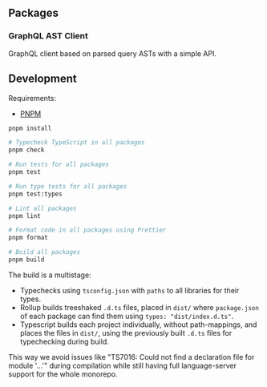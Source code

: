 ## Packages

### GraphQL AST Client

GraphQL client based on parsed query ASTs with a simple API.

## Development

Requirements:

- [PNPM](https://pnpm.io/)

```bash
pnpm install

# Typecheck TypeScript in all packages
pnpm check

# Run tests for all packages
pnpm test

# Run type tests for all packages
pnpm test:types

# Lint all packages
pnpm lint

# Format code in all packages using Prettier
pnpm format

# Build all packages
pnpm build
```

The build is a multistage:

- Typechecks using `tsconfig.json` with `paths` to all libraries for their types.
- Rollup builds treeshaked `.d.ts` files, placed in `dist/` where
  `package.json` of each package can find them using
  `types: "dist/index.d.ts"`.
- Typescript builds each project individually, without path-mappings, and
  places the files in `dist/`, using the previously built `.d.ts` files for
  typechecking during build.

This way we avoid issues like "TS7016: Could not find a declaration file for
module '...'" during compilation while still having full language-server
support for the whole monorepo.
